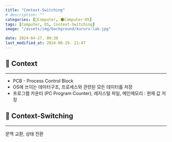 ```yaml
---
title: "Context-Switching"
# description: ""
categories: [💫Computer, 🌑Computer-OS]
tags: [Computer, OS, Context-Switching]
image: "/assets/img/background/kururu-lab.jpg"

date: 2024-04-27. 09:38
last_modified_at: 2024-08-29. 21:47
---
```


## 💫 Context

---

- PCB - Process Control Block
- OS에 쓰이는 데이터구조, 프로세스와 관련된 모든 데이터를 저장
- 프로그램 카운터 (PC Program Counter), 레지스털 파일, 메인메모리 : 현재 값 저장

## 💫 Context-Switching

---

문맥 교환, 상태 전환

